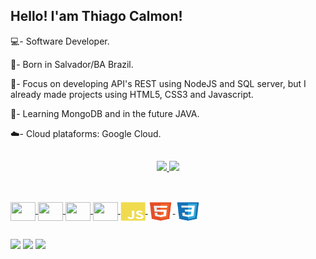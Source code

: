 ## Hello! I'am Thiago Calmon!

💻- Software Developer.

📍- Born in Salvador/BA Brazil.

🎯- Focus on developing API's REST using NodeJS and SQL server, but I already made projects using HTML5, CSS3 and Javascript.

📖- Learning MongoDB and in the future JAVA.

☁️- Cloud plataforms: Google Cloud.
 
 ##
 
<div align="center">
  <a href="https://github.com/devThiago1">
  <img height="180em" src="https://github-readme-stats.vercel.app/api?username=devThiago1&show_icons=true&theme=highcontrast&include_all_commits=true&count_private=true"/>
  <img height="180em" src="https://github-readme-stats.vercel.app/api/top-langs/?username=devThiago1&layout=compact&langs_count=8&theme=highcontrast"/>
</div>

  ##

<div style="display: inline_block"><br>
  <img align="center" height="30" width="40" src="https://cdn.jsdelivr.net/gh/devicons/devicon/icons/nodejs/nodejs-original.svg" />
  <img align="center" height="30" width="40" src="https://cdn.jsdelivr.net/gh/devicons/devicon/icons/mysql/mysql-original-wordmark.svg" />
  <img align="center" height="30" width="40" src="https://cdn.jsdelivr.net/gh/devicons/devicon/icons/git/git-original.svg" />
  <img align="center" height="30" width="40" src="https://cdn.jsdelivr.net/gh/devicons/devicon/icons/heroku/heroku-original.svg" />         
  <img align="center" height="30" width="40" src="https://raw.githubusercontent.com/devicons/devicon/master/icons/javascript/javascript-plain.svg">
  <img align="center" height="30" width="40" src="https://raw.githubusercontent.com/devicons/devicon/master/icons/html5/html5-original.svg">
  <img align="center" height="30" width="40" src="https://raw.githubusercontent.com/devicons/devicon/master/icons/css3/css3-original.svg">   
</div>

  ##

<div>
  <a href="https://www.linkedin.com/in/thiago-amorim-79ba951ab" target="_blank"> <img src="https://img.shields.io/badge/LinkedIn-0077B5?style=for-the-badge&logo=linkedin&logoColor=white"target="_blank"></a>
  <a href = "mailto:thiagocalmon4@gmail.com"><img src="https://img.shields.io/badge/-Gmail-%23333?style=for-the-badge&logo=gmail&logoColor=white" target="_blank"></a>
  <a href = "https://leetcode.com/devThiago1" target="_blank"><img src="https://img.shields.io/badge/-LeetCode-FFA116?style=for-the-badge&logo=LeetCode&logoColor=black"></a>
</div>
